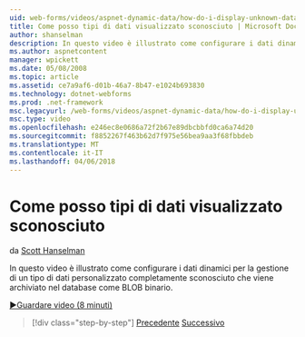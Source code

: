 ```yaml
---
uid: web-forms/videos/aspnet-dynamic-data/how-do-i-display-unknown-datatypes
title: Come posso tipi di dati visualizzato sconosciuto | Microsoft Docs
author: shanselman
description: In questo video è illustrato come configurare i dati dinamici per la gestione di un tipo di dati personalizzato completamente sconosciuto che viene archiviato nel database come BLOB binario.
ms.author: aspnetcontent
manager: wpickett
ms.date: 05/08/2008
ms.topic: article
ms.assetid: ce7a9af6-d01b-46a7-8b47-e1024b693830
ms.technology: dotnet-webforms
ms.prod: .net-framework
msc.legacyurl: /web-forms/videos/aspnet-dynamic-data/how-do-i-display-unknown-datatypes
msc.type: video
ms.openlocfilehash: e246ec8e0686a72f2b67e89dbcbbfd0ca6a74d20
ms.sourcegitcommit: f8852267f463b62d7f975e56bea9aa3f68fbbdeb
ms.translationtype: MT
ms.contentlocale: it-IT
ms.lasthandoff: 04/06/2018
---
```

<a name="how-do-i-display-unknown-datatypes"></a>Come posso tipi di dati visualizzato sconosciuto
====================
da [Scott Hanselman](https://github.com/shanselman)

In questo video è illustrato come configurare i dati dinamici per la gestione di un tipo di dati personalizzato completamente sconosciuto che viene archiviato nel database come BLOB binario.

[&#9654;Guardare video (8 minuti)](https://channel9.msdn.com/Blogs/ASP-NET-Site-Videos/how-do-i-display-unknown-datatypes)

> [!div class="step-by-step"]
> [Precedente](how-do-i-make-custom-pages.md)
> [Successivo](how-do-i-use-a-dynamiccontrol-in-listview-and-detailsview-controls.md)
